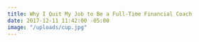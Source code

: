 ```yaml
---
title: Why I Quit My Job to Be a Full-Time Financial Coach
date: 2017-12-11 11:42:00 -05:00
image: "/uploads/cup.jpg"
---
```



